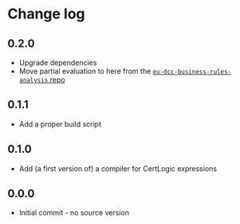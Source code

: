 # Change log

## 0.2.0

* Upgrade dependencies
* Move partial evaluation to here from the [`eu-dcc-business-rules-analysis` repo](https://github.com/ehn-dcc-development/eu-dcc-business-rules-analysis)


## 0.1.1

* Add a proper build script


## 0.1.0

* Add (a first version of) a compiler for CertLogic expressions


## 0.0.0

* Initial commit - no source version

